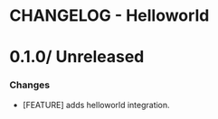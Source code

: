 # CHANGELOG - Helloworld

0.1.0/ Unreleased
==================

### Changes

* [FEATURE] adds helloworld integration.
